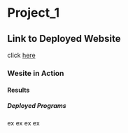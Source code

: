 # Project_1


## Link to Deployed Website
click [here](https://grantf12/Project_1/index.html)

### Wesite in Action




#### Results


##### Deployed Programs
ex
ex
ex
ex